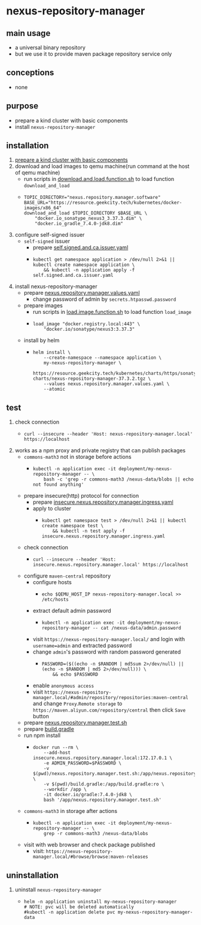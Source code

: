 # nexus-repository-manager

## main usage

* a universal binary repository
* but we use it to provide maven package repository service only

## conceptions

* none

## purpose

* prepare a kind cluster with basic components
* install `nexus-repository-manager`

## installation

1. [prepare a kind cluster with basic components](../basic/kind.cluster.md)
2. download and load images to qemu machine(run command at the host of qemu machine)
    * run scripts
      in [download.and.load.function.sh](../resources/create.qemu.machine.for.kind/download.and.load.function.sh.md) to
      load function `download_and_load`
    * ```shell
      TOPIC_DIRECTORY="nexus.repository.manager.software"
      BASE_URL="https://resource.geekcity.tech/kubernetes/docker-images/x86_64"
      download_and_load $TOPIC_DIRECTORY $BASE_URL \
          "docker.io_sonatype_nexus3_3.37.3.dim" \
          "docker.io_gradle_7.4.0-jdk8.dim"
      ```
3. configure self-signed issuer
    * `self-signed` issuer
        + prepare [self.signed.and.ca.issuer.yaml](../basic/resources/cert.manager/self.signed.and.ca.issuer.yaml.md)
        + ```shell
          kubectl get namespace application > /dev/null 2>&1 || kubectl create namespace application \
              && kubectl -n application apply -f self.signed.and.ca.issuer.yaml
          ```
4. install nexus-repository-manager
    * prepare [nexus.repository.manager.values.yaml](
      resources/nexus-repository-manager/nexus.repository.manager.values.yaml.md)
        + change password of admin by `secrets.htpasswd.password`
    * prepare images
        + run scripts in [load.image.function.sh](../resources/load.image.function.sh.md) to load function `load_image`
        + ```shell
          load_image "docker.registry.local:443" \
              "docker.io/sonatype/nexus3:3.37.3"
          ```
    * install by helm
        + ```shell
          helm install \
              --create-namespace --namespace application \
              my-nexus-repository-manager \
              https://resource.geekcity.tech/kubernetes/charts/https/sonatype.github.io/helm3-charts/nexus-repository-manager-37.3.2.tgz \
              --values nexus.repository.manager.values.yaml \
              --atomic
          ```

## test

1. check connection
    * ```shell
      curl --insecure --header 'Host: nexus-repository-manager.local' https://localhost
      ```
2. works as a npm proxy and private registry that can publish packages
    * `commons-math3` not in storage before actions
        + ```shell
          kubectl -n application exec -it deployment/my-nexus-repository-manager -- \
              bash -c 'grep -r commons-math3 /nexus-data/blobs || echo not found anything'
          ```
    * prepare insecure(http) protocol for connection
        + prepare [insecure.nexus.repository.manager.ingress.yaml](
          resources/nexus-repository-manager/insecure.nexus.repository.manager.ingress.yaml.md)
        + apply to cluster
            * ```shell
              kubectl get namespace test > /dev/null 2>&1 || kubectl create namespace test \
                  && kubectl -n test apply -f insecure.nexus.repository.manager.ingress.yaml
              ```
    * check connection
        + ```shell
          curl --insecure --header 'Host: insecure.nexus.repository.manager.local' https://localhost
          ```
    * configure `maven-central` repository
        + configure hosts
            * ```shell
              echo $QEMU_HOST_IP nexus-repository-manager.local >> /etc/hosts
              ```
        + extract default admin password
            * ```shell
              kubectl -n application exec -it deployment/my-nexus-repository-manager -- cat /nexus-data/admin.password
              ```
        + visit `https://nexus-repository-manager.local/` and login with `username=admin` and extracted password
        + change `admin`'s password with random password generated
            * ```shell
              PASSWORD=($((echo -n $RANDOM | md5sum 2>/dev/null) || (echo -n $RANDOM | md5 2>/dev/null))) \
                  && echo $PASSWORD
              ```
        + enable `anonymous access`
        + visit `https://nexus-repository-manager.local/#admin/repository/repositories:maven-central`
          and change `Proxy`.`Remote storage` to `https://maven.aliyun.com/repository/central` then click `Save` button
    * prepare [nexus.repository.manager.test.sh](resources/nexus-repository-manager/nexus.repository.manager.test.sh.md)
    * prepare [build.gradle](resources/nexus-repository-manager/build.gradle.md)
    * run npm install
        + ```shell
          docker run --rm \
              --add-host insecure.nexus.repository.manager.local:172.17.0.1 \
              -e ADMIN_PASSWORD=$PASSWORD \
              -v $(pwd)/nexus.repository.manager.test.sh:/app/nexus.repository.manager.test.sh:ro \
              -v $(pwd)/build.gradle:/app/build.gradle:ro \
              --workdir /app \
              -it docker.io/gradle:7.4.0-jdk8 \
              bash '/app/nexus.repository.manager.test.sh'
          ```
    * `commons-math3` in storage after actions
        + ```shell
          kubectl -n application exec -it deployment/my-nexus-repository-manager -- \
              grep -r commons-math3 /nexus-data/blobs
          ```
    * visit with web browser and check package published
        + visit: `https://nexus-repository-manager.local/#browse/browse:maven-releases`

## uninstallation

1. uninstall `nexus-repository-manager`
    * ```shell
      helm -n application uninstall my-nexus-repository-manager
      # NOTE: pvc will be deleted automatically
      #kubectl -n application delete pvc my-nexus-repository-manager-data
      ```